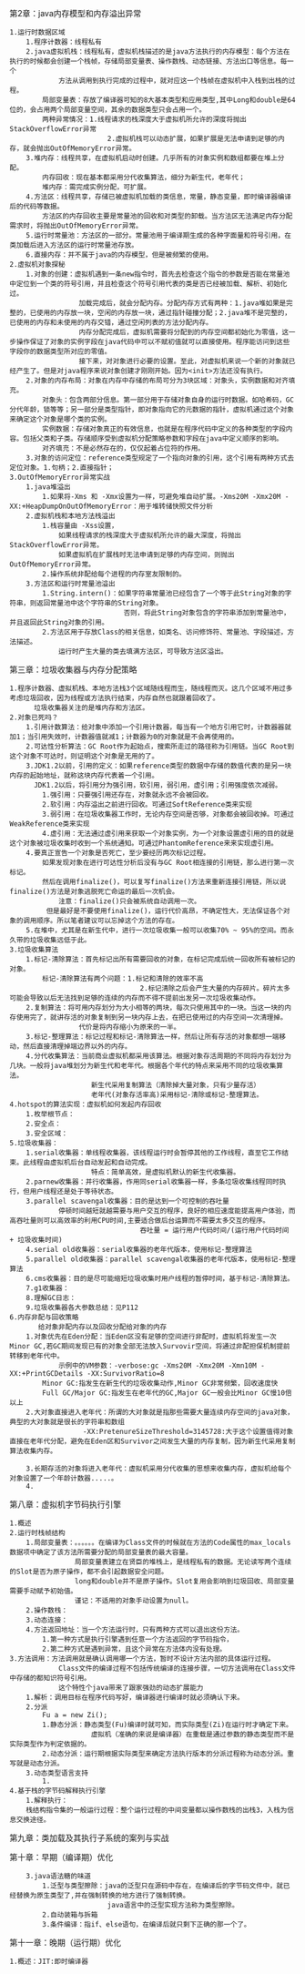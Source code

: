 第2章：java内存模型和内存溢出异常

    1.运行时数据区域
        1.程序计数器：线程私有
        2.java虚拟机栈：线程私有，虚拟机栈描述的是java方法执行的内存模型：每个方法在执行的时候都会创建一个栈帧，存储局部变量表、操作数栈、动态链接、方法出口等信息。每一个
                方法从调用到执行完成的过程中，就对应这一个栈帧在虚拟机中入栈到出栈的过程。
            局部变量表：存放了编译器可知的8大基本类型和应用类型,其中Long和double是64位的，会占用两个局部变量空间，其余的数据类型只会占用一个。
            两种异常情况：1.线程请求的栈深度大于虚拟机所允许的深度将抛出 StackOverflowError异常
                            2.虚拟机栈可以动态扩展，如果扩展是无法申请到足够的内存，就会抛出OutOfMemoryError异常。
        3.堆内存：线程共享，在虚拟机启动时创建。几乎所有的对象实例和数组都要在堆上分配。
            内存回收：现在基本都采用分代收集算法，细分为新生代，老年代；
            堆内存：需完成实例分配，可扩展。
        4.方法区：线程共享，存储已被虚拟机加载的类信息，常量，静态变量，即时编译器编译后的代码等数据。
            方法区的内存回收主要是常量池的回收和对类型的卸载。当方法区无法满足内存分配需求时，将抛出OutOfMemoryError异常。
        5.运行时常量池：方法区的一部分。常量池用于编译期生成的各种字面量和符号引用，在类加载后进入方法区的运行时常量池存放。
        6.直接内存：并不属于java的内存模型，但是被频繁的使用。
    2.虚拟机对象探秘
        1.对象的创建：虚拟机遇到一条new指令时，首先去检查这个指令的参数是否能在常量池中定位到一个类的符号引用，并且检查这个符号引用代表的类是否已经被加载、解析、初始化过。
                     加载完成后，就会分配内存。分配内存方式有两种：1.java堆如果是完整的，已使用的内存放一块，空闲的内存放一块，通过指针碰撞分配；2.java堆不是完整的，已使用的内存和未使用的内存交错，通过空闲列表的方法分配内存。
                     内存分配完成后，虚拟机需要将分配到的内存空间都初始化为零值，这一步操作保证了对象的实例字段在java代码中可以不赋初值就可以直接使用。程序能访问到这些字段你的数据类型所对应的零值。
                     接下来，对对象进行必要的设置。至此，对虚拟机来说一个新的对象就已经产生了。但是对java程序来说对象创建才刚刚开始。因为<init>方法还没有执行。
        2.对象的内存布局：对象在内存中存储的布局可分为3块区域：对象头，实例数据和对齐填充。
            对象头：包含两部分信息。第一部分用于存储对象自身的运行时数据。如哈希码，GC分代年龄，锁等等；另一部分是类型指针，即对象指向它的元数据的指针，虚拟机通过这个对象来确定这个对象是哪个类的实例。
            实例数据：存储对象真正的有效信息，也就是在程序代码中定义的各种类型的字段内容。包括父类和子类。存储顺序受到虚拟机分配策略参数和字段在java中定义顺序的影响。
            对齐填充：不是必然存在的，仅仅起着占位符的作用。
        3.对象的访问定位：reference类型规定了一个指向对象的引用，这个引用有两种方式去定位对象。1.句柄；2.直接指针；
    3.OutOfMemoryError异常实战
        1.java堆溢出
            1.如果将-Xms 和 -Xmx设置为一样，可避免堆自动扩展。-Xms20M -Xmx20M -XX:+HeapDumpOnOutOfMemoryError：用于堆转储快照文件分析
        2.虚拟机栈和本地方法栈溢出
            1.栈容量由 -Xss设置，
                如果线程请求的栈深度大于虚拟机所允许的最大深度，将抛出StackOverflowError异常。
                如果虚拟机在扩展栈时无法申请到足够的内存空间，则抛出OutOfMemoryError异常。
            2.操作系统非配给每个进程的内存室友限制的。
        3.方法区和运行时常量池溢出
            1.String.intern()：如果字符串常量池已经包含了一个等于此String对象的字符串，则返回常量池中这个字符串的String对象。
                                否则，将此String对象包含的字符串添加到常量池中，并且返回此String对象的引用。   
            2.方法区用于存放Class的相关信息，如类名、访问修饰符、常量池、字段描述，方法描述。
                运行时产生大量的类去填满方法区，可导致方法区溢出。
                
第三章：垃圾收集器与内存分配策略

    1.程序计数器、虚拟机栈、本地方法栈3个区域随线程而生，随线程而灭。这几个区域不用过多考虑垃圾回收，因为线程或方法执行结束，内存自然也就跟着回收了。
          垃圾收集器关注的是堆内存和方法区。
    2.对象已死吗？
        1.引用计数算法：给对象中添加一个引用计数器，每当有一个地方引用它时，计数器器就加1；当引用失效时，计数器值就减1；计数器为0的对象就是不会再使用的。
        2.可达性分析算法：GC Root作为起始点，搜索所走过的路径称为引用链。当GC Root到这个对象不可达时，则证明这个对象是无用的了。
        3.JDK1.2以前，引用的定义：如果reference类型的数据中存储的数值代表的是另一块内存的起始地址，就称这块内存代表着一个引用。
          JDK1.2以后，将引用分为强引用，软引用，弱引用，虚引用；引用强度依次减弱。
            1.强引用：只要强引用还存在，对象就永远不会被回收。
            2.软引用：内存溢出之前进行回收。可通过SoftReference类来实现
            3.弱引用：在垃圾收集器工作时，无论内存空间是否够，对象都会被回收掉。可通过WeakReference类来实现
            4.虚引用：无法通过虚引用来获取一个对象实例，为一个对象设置虚引用的目的就是这个对象被垃圾收集时收到一个系统通知。可通过PhantomReference来来实现虚引用。
        4.要真正宣告一个对象是否死亡，至少要经历两次标记过程。    
            如果发现对象在进行可达性分析后没有与GC Root相连接的引用链，那么进行第一次标记。
            然后在调用finalize()，可以复写finalize()方法来重新连接引用链，所以说finalize()方法是对象逃脱死亡命运的最后一次机会。
                注意：finalize()只会被系统自动调用一次。
             但是最好是不要使用finalize()，运行代价高昂，不确定性大，无法保证各个对象的调用顺序。所以笔者建议可以忘掉这个方法的存在。
        5.在堆中，尤其是在新生代中，进行一次垃圾收集一般可以收集70% ~ 95%的空间。而永久带的垃圾收集远低于此。
    3.垃圾收集算法
        1.标记-清除算法：首先标记出所有需要回收的对象，在标记完成后统一回收所有被标记的对象。
            标记-清除算法有两个问题：1.标记和清除的效率不高
                                    2.标记清除之后会产生大量的内存碎片。碎片太多可能会导致以后无法找到足够的连续的内存而不得不提前出发另一次垃圾收集动作。
        2.复制算法：将可用内存划分为大小相等的两块，每次只使用其中的一块。当这一块的内存使用完了，就讲存活的对象复制到另一块内存上去，在把已使用过的内存空间一次清理掉。
                     代价是将内存缩小为原来的一半。
        3.标记-整理算法：标记过程和标记-清除算法一样，然后让所有存活的对象都想一端移动，然后直接清理掉端边界以外的内存。
        4.分代收集算法：当前商业虚拟机都采用该算法。根据对象存活周期的不同将内存划分为几块。一般将java堆划分为新生代和老年代。根据各个年代的特点来采用不同的垃圾收集算法。
                        新生代采用复制算法（清除掉大量对象，只有少量存活）
                        老年代(对象存活率高)采用标记-清除或标记-整理算法。
    4.hotspot的算法实现：虚拟机如何发起内存回收
        1.枚举根节点：
        2.安全点：
        3.安全区域：
    5.垃圾收集器：
        1.serial收集器：单线程收集器，该线程运行时会暂停其他的工作线程，直至它工作结束。此线程由虚拟机后台自动发起和自动完成。     
                        特点：简单高效，是虚拟机默认的新生代收集器。
        2.parnew收集器：并行收集器，作用同serial收集器一样，多条垃圾收集线程同时执行，但用户线程还是处于等待状态。
        3.parallel scavengal收集器：目的是达到一个可控制的吞吐量
                停顿时间越短就越需要与用户交互的程序，良好的相应速度能提高用户体验，而高吞吐量则可以高效率的利用CPU时间,主要适合做后台运算而不需要太多交互的程序。
                                    吞吐量 = 运行用户代码时间/(运行用户代码时间 + 垃圾收集时间)
        4.serial old收集器：serial收集器的老年代版本，使用标记-整理算法
        5.parallel old收集器：parallel scavengal收集器的老年代版本，使用标记-整理算法
        6.cms收集器：目的是尽可能缩短垃圾收集时用户线程的暂停时间，基于标记-清除算法。
        7.g1收集器：
        8.理解GC日志：
        9.垃圾收集器各大参数总结：见P112
    6.内存非配与回收策略
           给对象非配内存以及回收分配给对象的内存
        1.对象优先在Eden分配：当Eden区没有足够的空间进行非配时，虚拟机将发生一次Minor GC,若GC期间发现已有的对象全部无法放入Survovir空间，将通过非配担保机制提前转移到老年代中。
                示例中的VM参数：-verbose:gc -Xms20M -Xmx20M -Xmn10M -XX:+PrintGCDetails -XX:SurvivorRatio=8
            Minor GC:指发生在新生代的垃圾收集动作,Minor GC非常频繁，回收速度快
            Full GC/Major GC:指发生在老年代的GC,Major GC一般会比Minor GC慢10倍以上
        2.大对象直接进入老年代：所谓的大对象就是指那些需要大量连续内存空间的java对象，典型的大对象就是很长的字符串和数组
                      -XX:PretenureSizeThreshold=3145728:大于这个设置值得对象直接在老年代分配，避免在Eden区和Survivor之间发生大量的内存复制，因为新生代采用复制算法收集内存。
        
        3.长期存活的对象将进入老年代：虚拟机采用分代收集的思想来收集内存，虚拟机给每个对象设置了一个年龄计数器.....。
        4.
        
        
        
        
        
第八章：虚拟机字节码执行引擎

    1.概述
    2.运行时栈帧结构
        1.局部变量表：。。。。。。在编译为Class文件的时候就在方法的Code属性的max_locals数据项中确定了该方法所需要分配的局部变量表的最大容量。
                    局部变量表建立在贤臣的堆栈上，是线程私有的数据。无论读写两个连续的Slot是否为原子操作，都不会引起数据安全问题。   
                    long和double并不是原子操作。Slot复用会影响到垃圾回收、局部变量需要手动赋予初始值。
                    谨记：不适用的对象手动设置为null。
        2.操作数栈：
        3.动态连接：
        4.方法返回地址：当一个方法运行时，只有两种方式可以退出这份方法。
            1.第一种方式是执行引擎遇到任意一个方法返回的字节码指令，
            2.第二种方式是遇到异常，且这个异常在方法体内没有处理。
    3.方法调用：方法调用就是确认调用哪一个方法，暂时不设计方法内部的具体运行过程。
                Class文件的编译过程不包括传统编译的连接步骤，一切方法调用在Class文件中存储的都知识符号引用。
                这个特性个java带来了跟家强劲的动态扩展能力
        1.解析：调用目标在程序代码写好，编译器进行编译时就必须确认下来。
        2.分派
            Fu a = new Zi();
            1.静态分派：静态类型(Fu)编译时就可知，而实际类型(Zi)在运行时才确定下来。
                        虚拟机（准确的来说是编译器）在重载是通过参数的静态类型而不是实际类型作为判定依据的。
            2.动态分派：运行期根据实际类型来确定方法执行版本的分派过程称为动态分派。重写就是动态分派。
        3.动态类型语言支持
            1.
    4.基于栈的字节码解释执行引擎
        1.解释执行：
        栈结构指令集的一般运行过程：整个运行过程的中间变量都以操作数栈的出栈3，入栈为信息交换途径。

第九章：类加载及其执行子系统的案列与实战

第十章：早期（编译期）优化
 
        3.java语法糖的味道
            1.泛型与类型擦除：java的泛型只在源码中存在，在编译后的字节码文件中，就已经替换为原生类型了,并在强制转换的地方进行了强制转换。
                            java语言中的泛型实现方法称为类型擦除。 
            2.自动装箱与拆箱
            3.条件编译：指if、else语句，在编译后就只剩下正确的那一个了。
    
第十一章：晚期（运行期）优化

    1.概述：JIT:即时编译器